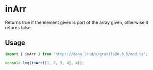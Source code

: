 # inArr

Returns true if the element given is part of the array given, otherwise it returns false.

## Usage

```typescript
import { inArr } from "https://deno.land/x/grutils@0.0.5/mod.ts";

console.log(inArr([1, 2, 3, 4], 4));
```

